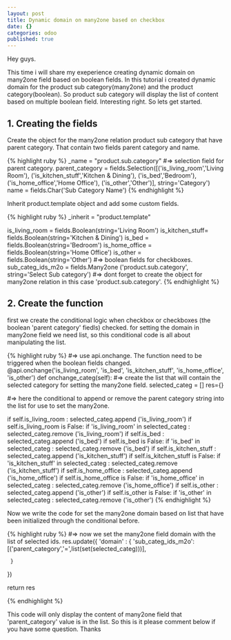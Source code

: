 ```yaml
---
layout: post
title: Dynamic domain on many2one based on checkbox
date: {}
categories: odoo
published: true
---
```

Hey guys.

This time i will share my exeperience creating dynamic domain on many2one field based on boolean fields. In this tutorial i created dynamic domain for the product sub category(many2one) and the product category(boolean). So product sub category will display the list of content based on multiple boolean field. Interesting right. So lets get started.

## 1. Creating the fields

Create the object for the many2one relation product sub category that have parent category. That contain two fields parent category and name.

{% highlight ruby %}
_name = "product.sub.category"
#=> selection field for parent category. 
parent_category = fields.Selection([('is_living_room','Living Room'),
							('is_kitchen_stuff','Kitchen & Dining'),
                            ('is_bed','Bedroom'),
                            ('is_home_office','Home Office'),
                            ('is_other','Other')], string='Category')
name = fields.Char('Sub Category Name')
{% endhighlight %}

Inherit product.template object and add some custom fields. 

{% highlight ruby %}
_inherit = "product.template"

is_living_room  = fields.Boolean(string='Living Room')
is_kitchen_stuff= fields.Boolean(string='Kitchen & Dining')
is_bed          = fields.Boolean(string='Bedroom')
is_home_office  = fields.Boolean(string='Home Office')
is_other        = fields.Boolean(string='Other')
#=> boolean fields for checkboxes.
sub_categ_ids_m2o = fields.Many2one ('product.sub.category', string='Select Sub category')
#=> dont forget to create the object for many2one relation in this case 'product.sub.category'.
{% endhighlight %}



## 2. Create the function 

first we create the conditional logic when checkbox or checkboxes (the boolean 'parent category' fiedls) checked. for setting the domain in many2one field we need list, so this conditional code is all about manipulating the list.

{% highlight ruby %}
#=> use api.onchange. The function need to be triggered when the boolean fields changed.
@api.onchange('is_living_room', 'is_bed', 'is_kitchen_stuff', 'is_home_office', 'is_other')
def onchange_categ(self):
  #=> create the list that will contain the selected category for setting the many2one field.
  selected_categ = []
  res={}
  
  #=> here the conditional to append or remove the parent category string    	 into the list for   use to set the many2one.
  
  if self.is_living_room :
  	selected_categ.append ('is_living_room')
  if self.is_living_room is False:
  	if 'is_living_room' in selected_categ :
  		selected_categ.remove ('is_living_room')
  if self.is_bed :
  	selected_categ.append ('is_bed') 
  if self.is_bed is False:
  	if 'is_bed' in selected_categ :
  		selected_categ.remove ('is_bed')
  if self.is_kitchen_stuff :
  	selected_categ.append ('is_kitchen_stuff') 
  if self.is_kitchen_stuff is False:
  	if 'is_kitchen_stuff' in selected_categ :
  		selected_categ.remove ('is_kitchen_stuff')
  if self.is_home_office :
  	selected_categ.append ('is_home_office') 
  if self.is_home_office is False:
  	if 'is_home_office' in selected_categ :
  		selected_categ.remove ('is_home_office')
  if self.is_other :
  	selected_categ.append ('is_other')
  if self.is_other is False:
  	if 'is_other' in selected_categ :
  		selected_categ.remove ('is_other')
{% endhighlight %}

Now we write the code for set the many2one domain based on list that have been initialized through the conditional before.

{% highlight ruby %}
  #=> now we set the many2one field domain with the list of selected ids.
  res.update({
  	'domain' : {
  		'sub_categ_ids_m2o':[('parent_category','=',list(set(selected_categ)))],

 	 }
  })        
 
 return res

{% endhighlight %}

This code will only display the content of many2one field that 'parent_category' value is in the list. So this is it please comment below if you have some question. Thanks 



